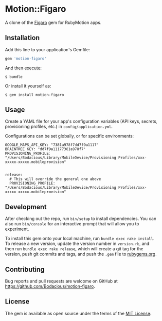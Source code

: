 # Motion::Figaro

A clone of the [Figaro](https://github.com/laserlemon/figaro) gem for RubyMotion apps.

## Installation

Add this line to your application's Gemfile:

```ruby
gem 'motion-figaro'
```

And then execute:

    $ bundle

Or install it yourself as:

    $ gem install motion-figaro

## Usage

Create a YAML file for your app's configuration variables (API keys, secrets, provisioning profiles, etc.) in `config/application.yml`.

Configurations can be set globally, or for specific environments:

    GOOGLE_MAPS_API_KEY: "7381a978f7dd7f9a1117"
    BRAINTREE_KEY: "dd7f9a11177381a978f7"
    PROVISIONING_PROFILE: "/Users/Bodacious/Library/MobileDevice/Provisioning Profiles/xxx-xxxxx-xxxxx.mobileprovision"


    release:
      # This will override the general one above
      PROVISIONING_PROFILE: "/Users/Bodacious/Library/MobileDevice/Provisioning Profiles/xxx-xxxxx-xxxxx.mobileprovision"

## Development

After checking out the repo, run `bin/setup` to install dependencies. You can also run `bin/console` for an interactive prompt that will allow you to experiment.

To install this gem onto your local machine, run `bundle exec rake install`. To release a new version, update the version number in `version.rb`, and then run `bundle exec rake release`, which will create a git tag for the version, push git commits and tags, and push the `.gem` file to [rubygems.org](https://rubygems.org).

## Contributing

Bug reports and pull requests are welcome on GitHub at https://github.com/Bodacious/motion-figaro.


## License

The gem is available as open source under the terms of the [MIT License](http://opensource.org/licenses/MIT).

